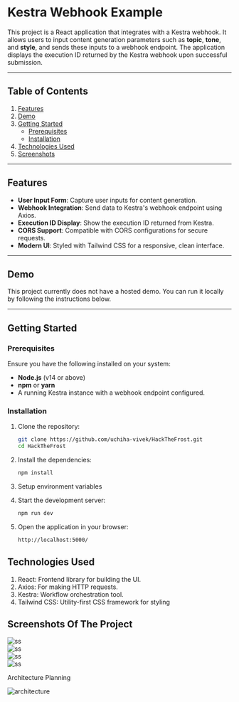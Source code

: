 # Kestra Webhook Example

This project is a React application that integrates with a Kestra webhook. It allows users to input content generation parameters such as **topic**, **tone**, and **style**, and sends these inputs to a webhook endpoint. The application displays the execution ID returned by the Kestra webhook upon successful submission.

---

## Table of Contents

1. [Features](#features)
2. [Demo](#demo)
3. [Getting Started](#getting-started)
   - [Prerequisites](#prerequisites)
   - [Installation](#installation)
4. [Technologies Used](#technologies-used)
5. [Screenshots](#screenshots)

---

## Features

- **User Input Form**: Capture user inputs for content generation.
- **Webhook Integration**: Send data to Kestra's webhook endpoint using Axios.
- **Execution ID Display**: Show the execution ID returned from Kestra.
- **CORS Support**: Compatible with CORS configurations for secure requests.
- **Modern UI**: Styled with Tailwind CSS for a responsive, clean interface.

---

## Demo

This project currently does not have a hosted demo. You can run it locally by following the instructions below.

---

## Getting Started

### Prerequisites

Ensure you have the following installed on your system:

- **Node.js** (v14 or above)
- **npm** or **yarn**
- A running Kestra instance with a webhook endpoint configured.

### Installation

1. Clone the repository:

   ```bash
   git clone https://github.com/uchiha-vivek/HackTheFrost.git
   cd HackTheFrost
    ```
2. Install the dependencies:

    ```bash
    npm install
    ```

3. Setup environment variables

4. Start the development server:
    ```bash
    npm run dev
    ```

5. Open the application in your browser:
    ```bash
    http://localhost:5000/

## Technologies Used

1. React: Frontend library for building the UI.
2. Axios: For making HTTP requests.
3. Kestra: Workflow orchestration tool.
4. Tailwind CSS: Utility-first CSS framework for styling

## Screenshots Of The Project

<img src="./src/assets/kestra1.png"  alt="ss"/><br />
<img src="./src/assets/kestra2.png"  alt="ss"/><br />
<img src="./src/assets/kestra3.png"  alt="ss"/><br />
<img src="./src/assets/kestra4.png"  alt="ss"/><br />

Architecture Planning 

<img src="./src/assets/Architecture.jpeg" alt='architecture'/><br/>